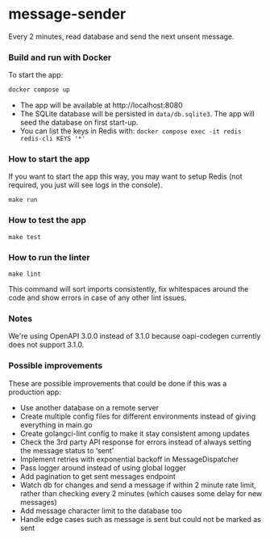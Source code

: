 # message-sender

Every 2 minutes, read database and send the next unsent message.

### Build and run with Docker

To start the app:

```sh
docker compose up
```

- The app will be available at http://localhost:8080
- The SQLite database will be persisted in `data/db.sqlite3`. The app will seed the database on first start-up.
- You can list the keys in Redis with: `docker compose exec -it redis redis-cli KEYS '*'`

### How to start the app

If you want to start the app this way, you may want to setup Redis (not required, you just will see logs in the console).

```
make run
```

### How to test the app

```
make test
```

### How to run the linter

```
make lint
```

This command will sort imports consistently, fix whitespaces around the code and show errors in case of any other lint issues.

### Notes

We're using OpenAPI 3.0.0 instead of 3.1.0 because oapi-codegen currently does not support 3.1.0.

### Possible improvements

These are possible improvements that could be done if this was a production app:

- Use another database on a remote server
- Create multiple config files for different environments instead of giving everything in main.go
- Create golangci-lint config to make it stay consistent among updates
- Check the 3rd party API response for errors instead of always setting the message status to ‘sent’
- Implement retries with exponential backoff in MessageDispatcher
- Pass logger around instead of using global logger
- Add pagination to get sent messages endpoint
- Watch db for changes and send a message if within 2 minute rate limit, rather than checking every 2 minutes (which causes some delay for new messages)
- Add message character limit to the database too
- Handle edge cases such as message is sent but could not be marked as sent
